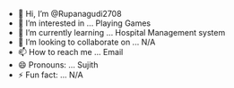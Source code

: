 - 👋 Hi, I’m @Rupanagudi2708
- 👀 I’m interested in ... Playing Games    
- 🌱 I’m currently learning ... Hospital Management system
- 💞️ I’m looking to collaborate on ... N/A
- 📫 How to reach me ... Email
- 😄 Pronouns: ... Sujith
- ⚡ Fun fact: ... N/A

<!---
Rupanagudi2708/Rupanagudi2708 is a ✨ special ✨ repository because its `README.md` (this file) appears on your GitHub profile.
You can click the Preview link to take a look at your changes.
--->
